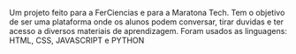 Um projeto feito para a FerCiencias e para a Maratona Tech.
Tem o objetivo de ser uma plataforma onde os alunos podem conversar, tirar duvidas e ter acesso a diversos materiais de aprendizagem.
Foram usados as linguagens: HTML, CSS, JAVASCRIPT e PYTHON

